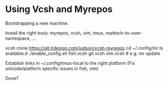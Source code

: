 # Using Vcsh and Myrepos

Bootstrapping a new machine:

Install the right tools:
  myrepos, vcsh, vim, tmux, reattach-to-user-namespace, ...

vcsh clone https://git.lrdesign.com/judson/vcsh-myrepos
cd ~/.config/mr
ls available.d
./enable_config.sh fish.vcsh git.vcsh vim.vcsh # e.g.
mr update

Establish links in ~/.config/tmux-local to the right platform
(Fix unicode/platform specific issues in fish, vim)

Done?
